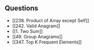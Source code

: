 ## Questions 
- [[238. Product of Array except Self]]
-  [[242. Valid Anagram]]
- [[1. Two Sum]]
- [[49. Group Anagrams]]
- [[347. Top K Frequent Elements]]